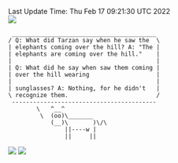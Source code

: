 Last Update Time: 
Thu Feb 17 09:21:30 UTC 2022
<br>![](https://img.shields.io/badge/%E5%A4%A7%E5%AE%B6-%E5%AE%89%E5%AE%89-green)<br>
```
 _________________________________________
/ Q: What did Tarzan say when he saw the  \
| elephants coming over the hill? A: "The |
| elephants are coming over the hill."    |
|                                         |
| Q: What did he say when saw them coming |
| over the hill wearing                   |
|                                         |
| sunglasses? A: Nothing, for he didn't   |
\ recognize them.                         /
 -----------------------------------------
        \   ^__^
         \  (oo)\_______
            (__)\       )\/\
                ||----w |
                ||     ||
```
![](https://github-readme-stats.vercel.app/api?username=chenlitw)
![](https://github-readme-stats.vercel.app/api/top-langs/?username=chenlitw)

